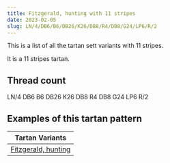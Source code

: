 ```yaml
---
title: Fitzgerald, hunting with 11 stripes
date: 2023-02-05
slug: LN/4/DB6/B6/DB26/K26/DB8/R4/DB8/G24/LP6/R/2
---
```

This is a list of all the tartan sett variants with 11 stripes.

It is a 11 stripes tartan.


## Thread count
LN/4 DB6 B6 DB26 K26 DB8 R4 DB8 G24 LP6 R/2

## Examples of this tartan pattern

| Tartan Variants |
|---------------|
| [Fitzgerald, hunting](/variants/ln/4/db6/b6/db26/k26/db8/r4/db8/g24/lp6/r/2-b5480b0-db000050-g008000-k000000-lne0e0e0-lpc0a0e0-rc00000)||
